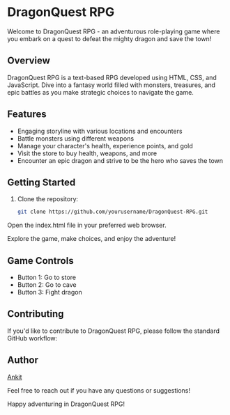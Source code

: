 # DragonQuest RPG

Welcome to DragonQuest RPG - an adventurous role-playing game where you embark on a quest to defeat the mighty dragon and save the town!

## Overview

DragonQuest RPG is a text-based RPG developed using HTML, CSS, and JavaScript. Dive into a fantasy world filled with monsters, treasures, and epic battles as you make strategic choices to navigate the game.

## Features

- Engaging storyline with various locations and encounters
- Battle monsters using different weapons
- Manage your character's health, experience points, and gold
- Visit the store to buy health, weapons, and more
- Encounter an epic dragon and strive to be the hero who saves the town

## Getting Started

1. Clone the repository:
   ```bash
   git clone https://github.com/yourusername/DragonQuest-RPG.git

Open the index.html file in your preferred web browser.

Explore the game, make choices, and enjoy the adventure!

## Game Controls

- Button 1: Go to store
- Button 2: Go to cave
- Button 3: Fight dragon

## Contributing
If you'd like to contribute to DragonQuest RPG, please follow the standard GitHub workflow:

## Author

[Ankit](https://github.com/ANKIT-stack-glitch)


Feel free to reach out if you have any questions or suggestions!

Happy adventuring in DragonQuest RPG!


